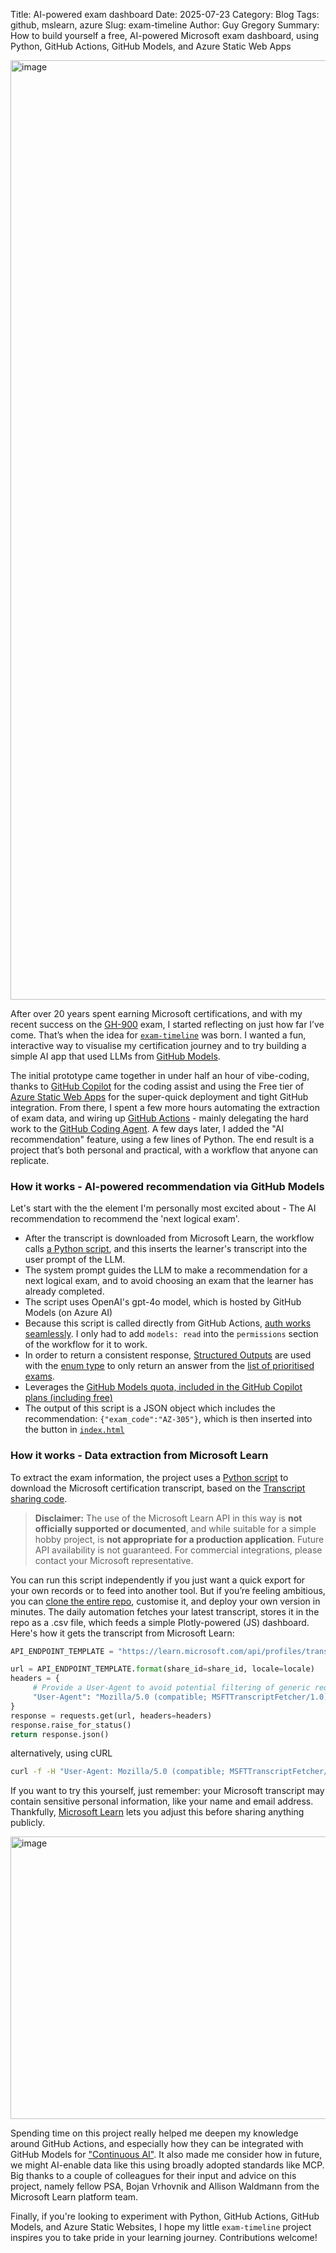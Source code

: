 Title: AI-powered exam dashboard
Date: 2025-07-23
Category: Blog
Tags: github, mslearn, azure
Slug: exam-timeline
Author: Guy Gregory
Summary: How to build yourself a free, AI-powered Microsoft exam dashboard, using Python, GitHub Actions, GitHub Models, and Azure Static Web Apps

<a href="https://exams.guygregory.com"><img width="2217" height="1503" alt="image" src="https://github.com/user-attachments/assets/3aef88b7-aa2e-4d25-9d3b-b0d76bdd7766" /></a>


After over 20 years spent earning Microsoft certifications, and with my recent success on the [GH-900](https://learn.microsoft.com/credentials/certifications/github-foundations/) exam, I started reflecting on just how far I’ve come. That’s when the idea for [`exam-timeline`](https://github.com/guygregory/exam-timeline) was born. I wanted a fun, interactive way to visualise my certification journey and to try building a simple AI app that used LLMs from [GitHub Models](https://gh.io/models).

The initial prototype came together in under half an hour of vibe-coding, thanks to [GitHub Copilot](https://github.com/copilot) for the coding assist and using the Free tier of [Azure Static Web Apps](https://learn.microsoft.com/azure/static-web-apps/overview) for the super-quick deployment and tight GitHub integration. From there, I spent a few more hours automating the extraction of exam data, and wiring up [GitHub Actions](https://docs.github.com/en/actions) - mainly delegating the hard work to the [GitHub Coding Agent](https://docs.github.com/en/copilot/how-tos/agents/copilot-coding-agent). A few days later, I added the "AI recommendation" feature, using a few lines of Python. The end result is a project that’s both personal and practical, with a workflow that anyone can replicate.

### How it works - AI-powered recommendation via GitHub Models
Let's start with the the element I'm personally most excited about - The AI recommendation to recommend the 'next logical exam'.

- After the transcript is downloaded from Microsoft Learn, the workflow calls [a Python script](https://github.com/guygregory/exam-timeline/blob/main/ai_exam_recommender.py), and this inserts the learner's transcript into the user prompt of the LLM.
- The system prompt guides the LLM to make a recommendation for a next logical exam, and to avoid choosing an exam that the learner has already completed.
- The script uses OpenAI's gpt-4o model, which is hosted by GitHub Models (on Azure AI)
- Because this script is called directly from GitHub Actions, [auth works seamlessly](https://docs.github.com/en/github-models/use-github-models/integrating-ai-models-into-your-development-workflow#using-ai-models-with-github-actions). I only had to add `models: read` into the `permissions` section of the workflow for it to work.
- In order to return a consistent response, [Structured Outputs](https://learn.microsoft.com/azure/ai-foundry/openai/how-to/structured-outputs?tabs=python-secure%2Cdotnet-entra-id&pivots=programming-language-python) are used with the [enum type](https://learn.microsoft.com/azure/ai-foundry/openai/how-to/structured-outputs?tabs=python-secure%2Cdotnet-entra-id&pivots=programming-language-python#supported-schemas-and-limitations) to only return an answer from the [list of prioritised exams](https://github.com/guygregory/exam-timeline/blob/main/priority_ARB_exams.csv).
- Leverages the [GitHub Models quota, included in the GitHub Copilot plans (including free)](https://docs.github.com/en/github-models/prototyping-with-ai-models#rate-limits)
- The output of this script is a JSON object which includes the recommendation: `{"exam_code":"AZ-305"}`, which is then inserted into the button in [`index.html`](https://github.com/guygregory/exam-timeline/blob/main/index.html)

### How it works - Data extraction from Microsoft Learn
To extract the exam information, the project uses a [Python script](https://github.com/guygregory/exam-timeline/blob/main/passed_exams.py) to download the Microsoft certification transcript, based on the [Transcript sharing code](https://learn.microsoft.com/users/me/transcript).

> **Disclaimer:** The use of the Microsoft Learn API in this way is **not officially supported or documented**, and while suitable for a simple hobby project, is **not appropriate for a production application**. Future API availability is not guaranteed. For commercial integrations, please contact your Microsoft representative.

You can run this script independently if you just want a quick export for your own records or to feed into another tool. But if you’re feeling ambitious, you can [clone the entire repo](https://github.com/guygregory/exam-timeline), customise it, and deploy your own version in minutes. The daily automation fetches your latest transcript, stores it in the repo as a .csv file, which feeds a simple Plotly-powered (JS) dashboard. Here's how it gets the transcript from Microsoft Learn:

```python
API_ENDPOINT_TEMPLATE = "https://learn.microsoft.com/api/profiles/transcript/share/{share_id}?locale={locale}"

url = API_ENDPOINT_TEMPLATE.format(share_id=share_id, locale=locale)
headers = {
     # Provide a User‑Agent to avoid potential filtering of generic requests
     "User-Agent": "Mozilla/5.0 (compatible; MSFTTranscriptFetcher/1.0)"
}
response = requests.get(url, headers=headers)
response.raise_for_status()
return response.json()
```
alternatively, using cURL
```bash
curl -f -H "User-Agent: Mozilla/5.0 (compatible; MSFTTranscriptFetcher/1.0)" "https://learn.microsoft.com/api/profiles/transcript/share/${share_id}?locale=${locale}"
```

If you want to try this yourself, just remember: your Microsoft transcript may contain sensitive personal information, like your name and email address. Thankfully, [Microsoft Learn](https://learn.microsoft.com/users/me/transcript) lets you adjust this before sharing anything publicly.

<img width="756" height="452" alt="image" src="https://github.com/user-attachments/assets/ccaca094-8d3f-41e5-9095-1d145bb80559" />

Spending time on this project really helped me deepen my knowledge around GitHub Actions, and especially how they can be integrated with GitHub Models for ["Continuous AI"](https://githubnext.com/projects/continuous-ai/). It also made me consider how in future, we might AI-enable data like this using broadly adopted standards like MCP. Big thanks to a couple of colleagues for their input and advice on this project, namely fellow PSA, Bojan Vrhovnik and Allison Waldmann from the Microsoft Learn platform team.

Finally, if you're looking to experiment with Python, GitHub Actions, GitHub Models, and Azure Static Websites, I hope my little `exam-timeline` project inspires you to take pride in your learning journey. Contributions welcome!
